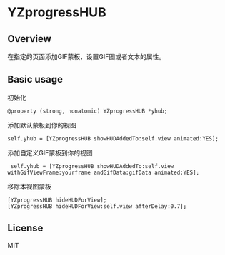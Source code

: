 # YZprogressHUB
## Overview
在指定的页面添加GIF蒙板，设置GIF图或者文本的属性。
## Basic usage
初始化

    @property (strong, nonatomic) YZprogressHUB *yhub;
添加默认蒙板到你的视图

    self.yhub = [YZprogressHUB showHUDAddedTo:self.view animated:YES];
添加自定义GIF蒙板到你的视图

     self.yhub = [YZprogressHUB showHUDAddedTo:self.view withGifViewFrame:yourframe andGifData:gifData animated:YES];


移除本视图蒙板

    [YZprogressHUB hideHUDForView];
    [YZprogressHUB hideHUDForView:self.view afterDelay:0.7];

## License
MIT

